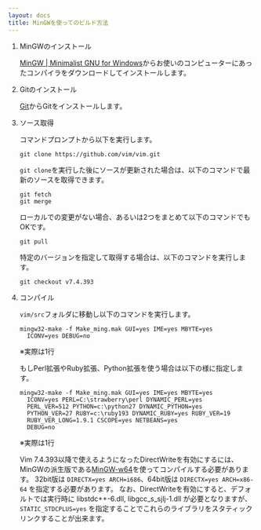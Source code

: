 ```yaml
---
layout: docs
title: MinGWを使ってのビルド方法
---
```


1.  MinGWのインストール

    [MinGW | Minimalist GNU for Windows](http://www.mingw.org/)からお使いのコンピューターにあったコンパイラをダウンロードしてインストールします。

2.  Gitのインストール

    [Git](https://git-scm.com/)からGitをインストールします。

3.  ソース取得

    コマンドプロンプトから以下を実行します。

        git clone https://github.com/vim/vim.git

    `git clone`を実行した後にソースが更新された場合は、以下のコマンドで最新のソースを取得できます。

        git fetch
        git merge

    ローカルでの変更がない場合、あるいは2つをまとめて以下のコマンドでもOKです。

        git pull

    特定のバージョンを指定して取得する場合は、以下のコマンドを実行します。

        git checkout v7.4.393

4.  コンパイル

    `vim/src`フォルダに移動し以下のコマンドを実行します。

        mingw32-make -f Make_ming.mak GUI=yes IME=yes MBYTE=yes
          ICONV=yes DEBUG=no

    ※実際は1行

    もしPerl拡張やRuby拡張、Python拡張を使う場合は以下の様に指定します。

        mingw32-make -f Make_ming.mak GUI=yes IME=yes MBYTE=yes
          ICONV=yes PERL=C:\strawberry\perl DYNAMIC_PERL=yes
          PERL_VER=512 PYTHON=c:\python27 DYNAMIC_PYTHON=yes
          PYTHON_VER=27 RUBY=c:\ruby193 DYNAMIC_RUBY=yes RUBY_VER=19
          RUBY_VER_LONG=1.9.1 CSCOPE=yes NETBEANS=yes
          DEBUG=no

    ※実際は1行

    Vim 7.4.393以降で使えるようになったDirectWriteを有効にするには、MinGWの派生版である[MinGW-w64](http://mingw-w64.sourceforge.net/)を使ってコンパイルする必要があります。
    32bit版は `DIRECTX=yes ARCH=i686`、64bit版は `DIRECTX=yes ARCH=x86-64` を指定する必要があります。
    なお、DirectWriteを有効にすると、デフォルトでは実行時に libstdc++-6.dll, libgcc\_s\_sjlj-1.dll が必要となりますが、`STATIC_STDCPLUS=yes` を指定することでこれらのライブラリをスタティックリンクすることが出来ます。
